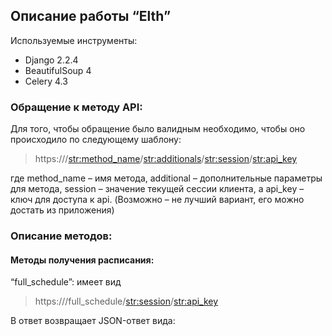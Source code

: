 ## Описание работы “Elth”

Используемые инструменты:
- Django 2.2.4
- BeautifulSoup 4
- Celery 4.3

### Обращение к методу API:

Для того, чтобы обращение было валидным необходимо, чтобы оно происходило по следующему шаблону: 

> https://<host-name>/<str:method_name>/<str:additionals>/<str:session>/<str:api_key>

где method_name – имя метода, additional – дополнительные параметры для метода, session – значение текущей сессии клиента, а api_key – ключ для доступа к api. (Возможно – не лучший вариант, его можно достать из приложения)

### Описание методов:

#### Методы получения расписания:

“full_schedule”: имеет вид 

> https://<host-name>/full_schedule/<str:session>/<str:api_key>

В ответ возвращает JSON-ответ вида:

